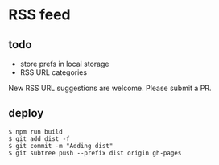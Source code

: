 # RSS feed

## todo

- store prefs in local storage
- RSS URL categories

New RSS URL suggestions are welcome. Please submit a PR.

## deploy

```console
$ npm run build
$ git add dist -f
$ git commit -m "Adding dist"
$ git subtree push --prefix dist origin gh-pages
```
